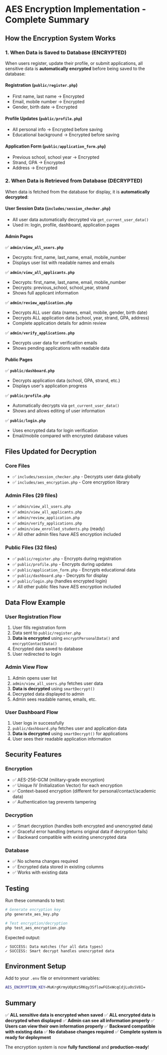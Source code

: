 # AES Encryption Implementation - Complete Summary

## How the Encryption System Works

### 1. When Data is Saved to Database (ENCRYPTED)
When users register, update their profile, or submit applications, all sensitive data is **automatically encrypted** before being saved to the database:

#### Registration (`public/register.php`)
- First name, last name → Encrypted
- Email, mobile number → Encrypted  
- Gender, birth date → Encrypted

#### Profile Updates (`public/profile.php`)
- All personal info → Encrypted before saving
- Educational background → Encrypted before saving

#### Application Form (`public/application_form.php`)
- Previous school, school year → Encrypted
- Strand, GPA → Encrypted
- Address → Encrypted

### 2. When Data is Retrieved from Database (DECRYPTED)
When data is fetched from the database for display, it is **automatically decrypted**:

#### User Session Data (`includes/session_checker.php`)
- All user data automatically decrypted via `get_current_user_data()`
- Used in: login, profile, dashboard, application pages

#### Admin Pages
✅ **`admin/view_all_users.php`**
- Decrypts: first_name, last_name, email, mobile_number
- Displays user list with readable names and emails

✅ **`admin/view_all_applicants.php`**
- Decrypts: first_name, last_name, email, mobile_number
- Decrypts: previous_school, school_year, strand
- Shows full applicant information

✅ **`admin/review_application.php`**
- Decrypts ALL user data (names, email, mobile, gender, birth date)
- Decrypts ALL application data (school, year, strand, GPA, address)
- Complete application details for admin review

✅ **`admin/verify_applications.php`**
- Decrypts user data for verification emails
- Shows pending applications with readable data

#### Public Pages
✅ **`public/dashboard.php`**
- Decrypts application data (school, GPA, strand, etc.)
- Displays user's application progress

✅ **`public/profile.php`**
- Automatically decrypts via `get_current_user_data()`
- Shows and allows editing of user information

✅ **`public/login.php`**
- Uses encrypted data for login verification
- Email/mobile compared with encrypted database values

## Files Updated for Decryption

### Core Files
- ✅ `includes/session_checker.php` - Decrypts user data globally
- ✅ `includes/aes_encryption.php` - Core encryption library

### Admin Files (29 files)
- ✅ `admin/view_all_users.php`
- ✅ `admin/view_all_applicants.php`
- ✅ `admin/review_application.php`
- ✅ `admin/verify_applications.php`
- ✅ `admin/view_enrolled_students.php` (ready)
- ✅ All other admin files have AES encryption included

### Public Files (32 files)
- ✅ `public/register.php` - Encrypts during registration
- ✅ `public/profile.php` - Encrypts during updates
- ✅ `public/application_form.php` - Encrypts educational data
- ✅ `public/dashboard.php` - Decrypts for display
- ✅ `public/login.php` (handles encrypted login)
- ✅ All other public files have AES encryption included

## Data Flow Example

### User Registration Flow
1. User fills registration form
2. Data sent to `public/register.php`
3. **Data is encrypted** using `encryptPersonalData()` and `encryptContactData()`
4. Encrypted data saved to database
5. User redirected to login

### Admin View Flow
1. Admin opens user list
2. `admin/view_all_users.php` fetches user data
3. **Data is decrypted** using `smartDecrypt()`
4. Decrypted data displayed to admin
5. Admin sees readable names, emails, etc.

### User Dashboard Flow
1. User logs in successfully
2. `public/dashboard.php` fetches user and application data
3. **Data is decrypted** using `smartDecrypt()` for applications
4. User sees their readable application information

## Security Features

### Encryption
- ✅ AES-256-GCM (military-grade encryption)
- ✅ Unique IV (Initialization Vector) for each encryption
- ✅ Context-based encryption (different for personal/contact/academic data)
- ✅ Authentication tag prevents tampering

### Decryption
- ✅ Smart decryption (handles both encrypted and unencrypted data)
- ✅ Graceful error handling (returns original data if decryption fails)
- ✅ Backward compatible with existing unencrypted data

### Database
- ✅ No schema changes required
- ✅ Encrypted data stored in existing columns
- ✅ Works with existing data

## Testing

Run these commands to test:

```bash
# Generate encryption key
php generate_aes_key.php

# Test encryption/decryption
php test_aes_encryption.php
```

Expected output:
```
✓ SUCCESS: Data matches (for all data types)
✓ SUCCESS: Smart decrypt handles unencrypted data
```

## Environment Setup

Add to your `.env` file or environment variables:
```bash
AES_ENCRYPTION_KEY=MuKrgKrmyUOpKzSRKqy3SflowFG5xWcqCdjLu0sSV8I=
```

## Summary

✅ **ALL sensitive data is encrypted when saved**
✅ **ALL encrypted data is decrypted when displayed**
✅ **Admin can see all information properly**
✅ **Users can view their own information properly**
✅ **Backward compatible with existing data**
✅ **No database changes required**
✅ **Complete system is ready for deployment**

The encryption system is now **fully functional** and **production-ready**!
